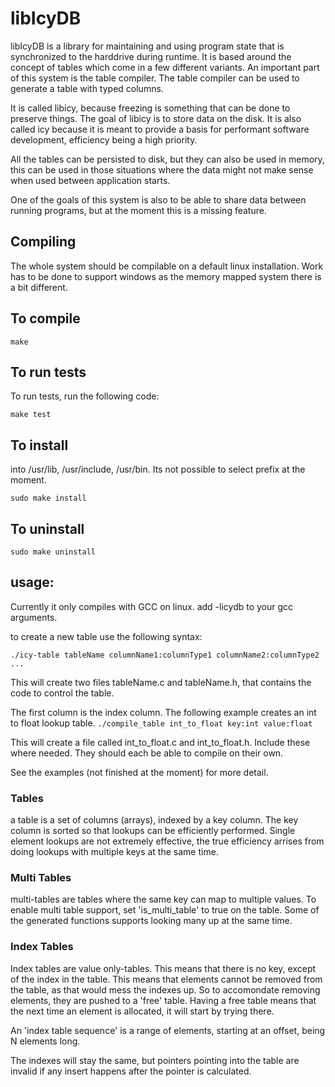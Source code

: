 # libIcyDB

libIcyDB is a library for maintaining and using program state that is synchronized to the harddrive during runtime. It is based around the concept of tables which come in a few different variants. An important part of this system is the table compiler. The table compiler can be used to generate a table with typed columns. 

It is called libicy, because freezing is something that can be done to preserve things. The goal of libicy is to store data on the disk. It is also called icy because it is meant to provide a basis for performant software development, efficiency being a high priority.

All the tables can be persisted to disk, but they can also be used in memory, this can be used in those situations where the data might not make sense when used between application starts.

One of the goals of this system is also to be able to share data between running programs, but at the moment this is a missing feature.


## Compiling

The whole system should be compilable on a default linux installation. Work has to be done to support windows as the memory mapped system there is a bit different.

## To compile
```
make
```

## To run tests
To run tests, run the following code:
```
make test
```

## To install
into /usr/lib, /usr/include, /usr/bin. Its not possible to select prefix at the moment.
```
sudo make install
```

## To uninstall
```
sudo make uninstall
```

## usage:

Currently it only compiles with GCC on linux. add -licydb to your gcc arguments.

to create a new table use the following syntax:

```./icy-table tableName columnName1:columnType1 columnName2:columnType2 ...```

This will create two files tableName.c and tableName.h, that contains the code to control the table.


The first column is the index column. The following example creates an int to float lookup table.
```./compile_table int_to_float key:int value:float```

This will create a file called int_to_float.c and int_to_float.h. Include these where needed. They should each be able to compile on their own.

See the examples (not finished at the moment) for more detail.

### Tables
a table is a set of columns (arrays), indexed by a key column. The key column is sorted so that lookups can be efficiently performed. Single element lookups are not extremely effective, the true efficiency arrises from doing lookups with multiple keys at the same time.

### Multi Tables
multi-tables are tables where the same key can map to multiple values. To enable multi table support, set 'is_multi_table' to true on the table. Some of the generated functions supports looking many up at the same time.

### Index Tables
Index tables are value only-tables. This means that there is no key, except of the index in the table. This means that elements cannot be removed from the table, as that would mess the indexes up. So to accomondate removing elements, they are pushed to a 'free' table. Having a free table means that the next time an element is allocated, it will start by trying there.

An 'index table sequence' is a range of elements, starting at an offset, being N elements long.

The indexes will stay the same, but pointers pointing into the table are invalid if any insert happens after the pointer is calculated.


